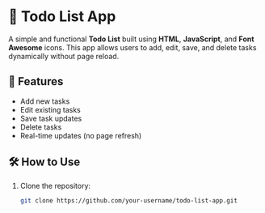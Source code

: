 # 📝 Todo List App

A simple and functional **Todo List** built using **HTML**, **JavaScript**, and **Font Awesome** icons. This app allows users to add, edit, save, and delete tasks dynamically without page reload.

## 🚀 Features

- Add new tasks
- Edit existing tasks
- Save task updates
- Delete tasks
- Real-time updates (no page refresh)


## 🛠 How to Use

1. Clone the repository:
   ```bash
   git clone https://github.com/your-username/todo-list-app.git
